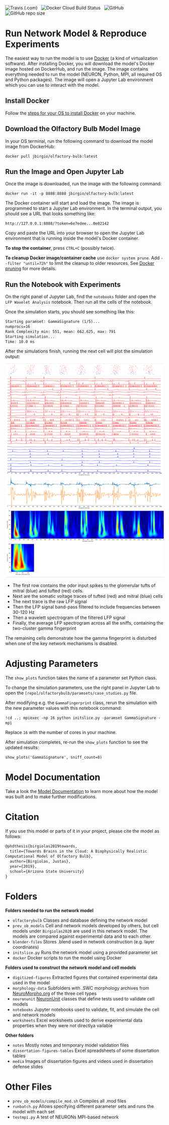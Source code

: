 ![Travis (.com)](https://img.shields.io/travis/com/JustasB/OlfactoryBulb) &nbsp;
![Docker Cloud Build Status](https://img.shields.io/docker/cloud/build/jbirgio/olfactory-bulb) &nbsp;
![GitHub](https://img.shields.io/github/license/justasb/OlfactoryBulb) &nbsp;
![GitHub repo size](https://img.shields.io/github/repo-size/justasb/olfactorybulb) &nbsp;


# Run Network Model & Reproduce Experiments

The easiest way to run the model is to use [Docker](https://www.docker.com) 
(a kind of virtualization software). After installing Docker, you will download the model's Docker image
hosted on DockerHub, and run the image. The image contains everything needed to run the model 
(NEURON, Python, MPI, all required OS and Python packages). The image will open a Jupyter Lab environment
which you can use to interact with the model.

## Install Docker

Follow the [steps for your OS to install Docker](https://www.docker.com/products/docker-desktop) 
on your machine.

## Download the Olfactory Bulb Model Image
In your OS terminal, run the following command to download the model image from DockerHub:
```
docker pull jbirgio/olfactory-bulb:latest
```

## Run the Image and Open Jupyter Lab
Once the image is downloaded, run the image with the following command:
```
docker run -it -p 8888:8888 jbirgio/olfactory-bulb:latest
```

The Docker container will start and load the image. The image is programmed to start
a Jupyter Lab environment. In the terminal output, you should see a URL that looks something like:


```
http://127.0.0.1:8888/?token=6e7edee...0e02142
```

Copy and paste the URL into your browser to open the Jupyter Lab environment that is running inside
the model's Docker container.

**To stop the container**, press `CTRL+C` (possibly twice).

**To cleanup Docker image/container cache** use `docker system prune`. Add `--filter "until=72h"` to limit the 
cleanup to older resources. See [Docker pruning](https://docs.docker.com/config/pruning/) for more details.

## Run the Notebook with Experiments
On the right panel of Jupyter Lab, find the `notebooks` folder and open the `LFP Wavelet Analysis` notebook.
Then run all the cells of the notebook.

Once the simulation starts, you should see something like this:

```
Starting paramset: GammaSignature (1/5)...
numprocs=16
Rank Complexity min: 551, mean: 662.625, max: 791
Starting simulation...
Time: 10.0 ms
```

After the simulations finish, running the next cell will plot the simulation output:

![gamma-fingerprint-simulation-output.png](media/gamma-fingerprint-simulation-output.png)

 - The first row contains the odor input spikes to the glomerular tufts of mitral (blue) and tufted (red) cells.
 - Next are the somatic voltage traces of tufted (red) and mitral (blue) cells
 - The next trace is the raw LFP signal
 - Then the LFP signal band-pass filtered to include frequencies between 30-120 Hz 
 - Then a wavelett spectrogram of the filtered LFP signal
 - Finally, the average LFP spectrogram across all the sniffs, containing the two-cluster gamma fingerprint 
 
The remaining cells demonstrate how the gamma fingerprint is disturbed when one of the key network mechanisms is disabled.

# Adjusting Parameters
The `show_plots` function takes the name of a parameter set Python class. 

To change the simulation parameters, 
use the right panel in Jupyter Lab to open the `[repo]/olfactorybulb/paramsets/case_studies.py` file. 

After modifying e.g. the `GammaFingerprint` class, rerun the simulation with the new parameter values 
with this notebook command:

```
!cd ..; mpiexec -np 16 python initslice.py -paramset GammaSignature -mpi
```
Replace `16` with the number of cores in your machine.

After simulation completes, re-run the `show_plots` function to see the updated results:

```
show_plots('GammaSignature', sniff_count=8)
```

# Model Documentation
 
 Take a look the [Model Documentation](https://docs.olfactorybulb.org) to learn more about how the model was built and to make further modifications.

# Citation

If you use this model or parts of it in your project, please cite the model as follows:

```
@phdthesis{birgiolas2019towards,
  title={Towards Brains in the Cloud: A Biophysically Realistic Computational Model of Olfactory Bulb},
  author={Birgiolas, Justas},
  year={2019},
  school={Arizona State University}
}
```

# Folders

**Folders needed to run the network model**

 - `olfactorybulb` Classes and database defining the network model
 - `prev_ob_models` Cell and network models developed by others, but cell models under `Birgiolas2020` are used in this network model. The models are compared against experimental data and to each other. 
 - `blender-files` Stores .blend used in network construction (e.g. layer coordinates)
 - `initslice.py` Runs the network model using a provided parameter set
 - `docker` Docker scripts to run the model using Docker 
   
   
**Folders used to construct the network model and cell models**

 - `digitized-figures` Extracted figures that contained experimental data used in the model
 - `morphology-data` Subfolders with .SWC morphology archives from [NeuroMorpho.org](http://neuromorpho.org/) of the three cell types
 - `neuronunit` [NeuronUnit](https://github.com/scidash/neuronunit/) classes that define tests used to validate cell models
 - `notebooks` Jupyter notebooks used to validate, fit, and simulate the cell and network models
 - `worksheets` Excel worksheets used to derive experimental data properties when they were not directlya vailable
  
**Other folders**
 - `notes` Mostly notes and temporary model validation files
 - `dissertation-figures-tables` Excel spreadsheets of some dissertation tables
 - `media` Images of dissertation figures and videos used in dissertation defense slides
  
# Other Files

 - `prev_ob_models/compile_mod.sh` Compiles all .mod files 
 - `runbatch.py` Allows specifying different parameter sets and runs the model with each set
 - `testmpi.py` A test of NEURONs MPI-based network
 
 
